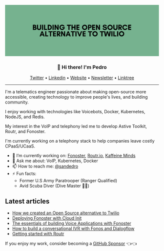 <img alt="Building the Open Source alternative of Twilio" src="https://raw.githubusercontent.com/psanders/psanders/master/social_background.png"></img></a>

<h3 align="center">👋 Hi there! I'm Pedro</h3>
<p align="center">
  <a href="https://twitter.com/sandedro">Twitter</a> •
  <a href="https://www.linkedin.com/in/sanders-pedro/">Linkedin</a> •
  <a href="https://fonoster.com">Website</a> •
  <a href="https://www.getrevue.co/profile/pedrosanders_">Newsletter</a> •
  <a href="https://linktr.ee/psanders">Linktree</a>
</p>

---
I'm a telematics engineer passionate about making open-source more accessible, creating technology to improve people's lives, and building community. 

I enjoy working with technologies like Voicebots, Docker, Kubernetes, NodeJS, and Redis. 

My interest in the VoIP and telephony led me to develop Astive Toolkit, Routr, and Fonoster. 

I'm currently working on a telephony stack to help companies leave costly CPaaS/UCaaS. 

- 🔭 I’m currently working on: [Fonoster](https://github.com/fonoster/fonoster), [Routr.io](https://routr.io), [Kaffeine Minds](https://kaffeineminds.com)
- 💬 Ask me about: VoIP, Kubernetes, Docker
- 📫 How to reach me: [@sandedro](https://twitter.com/sandedro)
- ⚡ Fun facts: 
  - Former U.S Army Paratrooper (Ranger Qualified)
  - Avid Scuba Diver (Dive Master 👌🏽)

## Latest articles

- [How we created an Open Source alternative to Twilio](https://pedrosanders.medium.com/last-year-around-the-time-i-started-assembling-team-fonos-i-published-a-post-on-reddit-that-d07fa01e5fc1)
- [Deploying Fonoster with Cloud Init](https://pedrosanders.medium.com/at-fonoster-inc-we-want-to-help-companies-and-individuals-that-wish-to-adopt-project-fonos-pf-as-270fa70e1c06)
- [The essentials of building Voice Applications with Fonoster](https://pedrosanders.medium.com/the-purpose-of-this-tutorial-is-to-show-the-basics-of-project-fonos-a4752fa1e648)
- [How to build a conversational IVR with Fonos and Dialogflow](https://pedrosanders.medium.com/how-to-build-a-conversational-ivr-with-fonos-and-dialogflow-2ac54ef6c337)
- [Getting started with Routr](https://pedrosanders.medium.com/tutorial-getting-started-with-routr-sip-server-f66c5216690a)
 
If you enjoy my work, consider becoming a [GitHub Sponsor](https://github.com/sponsors/psanders) 👈👈
